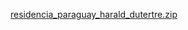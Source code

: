 [residencia_paraguay_harald_dutertre.zip](https://github.com/user-attachments/files/20800811/residencia_paraguay_harald_dutertre.zip)
